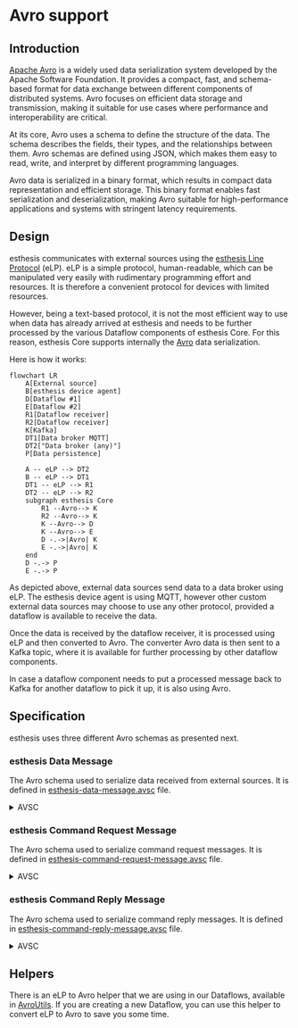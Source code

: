# Avro support

## Introduction
[Apache Avro](https://avro.apache.org) is a widely used data serialization system developed by the Apache Software Foundation.
It provides a compact, fast, and schema-based format for data exchange between different components
of distributed systems. Avro focuses on efficient data storage and transmission, making it suitable
for use cases where performance and interoperability are critical.

At its core, Avro uses a schema to define the structure of the data. The schema describes the fields,
their types, and the relationships between them. Avro schemas are defined using JSON, which makes
them easy to read, write, and interpret by different programming languages.

Avro data is serialized in a binary format, which results in compact data representation and
efficient storage. This binary format enables fast serialization and deserialization, making Avro
suitable for high-performance applications and systems with stringent latency requirements.

## Design
esthesis communicates with external sources using the
[esthesis Line Protocol](01-esthesis-line-protocol.md) (eLP). eLP is a simple protocol,
human-readable, which can be manipulated very easily with rudimentary programming effort and resources.
It is therefore a convenient protocol for devices with limited resources.

However, being a text-based protocol, it is not the most efficient way to use when data has already
arrived at esthesis and needs to be further processed by the various Dataflow components of esthesis
Core. For this reason, esthesis Core supports internally the [Avro](https://avro.apache.org/)
data serialization.

Here is how it works:

```mermaid
flowchart LR
	A[External source]
	B[esthesis device agent]
	D[Dataflow #1]
	E[Dataflow #2]
	R1[Dataflow receiver]
	R2[Dataflow receiver]
	K[Kafka]
	DT1[Data broker MQTT]
	DT2["Data broker (any)"]
	P[Data persistence]

	A -- eLP --> DT2
	B -- eLP --> DT1
	DT1 -- eLP --> R1
	DT2 -- eLP --> R2
	subgraph esthesis Core
		R1 --Avro--> K
		R2 --Avro--> K
		K --Avro--> D
		K --Avro--> E
		D -.->|Avro| K
		E -.->|Avro| K
	end
	D -.-> P
	E -.-> P
```

As depicted above, external data sources send data to a data broker using eLP. The esthesis device agent
is using MQTT, however other custom external data sources may choose to use any other protocol, provided
a dataflow is available to receive the data.

Once the data is received by the dataflow receiver, it is processed using eLP and then converted to Avro.
The converter Avro data is then sent to a Kafka topic, where it is available for further processing by
other dataflow components.

In case a dataflow component needs to put a processed message back to Kafka for another dataflow
to pick it up, it is also using Avro.

## Specification
esthesis uses three different Avro schemas as presented next.
### esthesis Data Message
The Avro schema used to serialize data received from external sources. It is defined in [esthesis-data-message.avsc](https://github.com/esthesis-iot/esthesis-platform/blob/main/esthesis-core/esthesis-core-backend/avro/src/main/avro/esthesis-data-message.avsc) file.
<details>
<summary>AVSC</summary>

```json
{
  "type": "record",
  "name": "EsthesisDataMessage",
  "namespace": "esthesis.avro",
  "fields": [
    {
      "name": "id",
      "type": "string",
      "doc": "The unique identifier for this message"
    },
    {
      "name": "correlationId",
      "type": [
        "null",
        "string"
      ],
      "default": null,
      "doc": "The id of the message that this message is a response to"
    },
    {
      "name": "hardwareId",
      "type": "string",
      "doc": "The hardware id of the device that sent the message"
    },
    {
      "name": "seenBy",
      "type": "string",
      "doc": "A text describing the component that originally constructed this message"
    },
    {
      "name": "seenAt",
      "type": [
        "null",
        "string"
      ],
      "default": null,
      "doc": "A timestamp in ISO-8601 format, created by the first component that received this message"
    },
    {
      "name": "type",
      "type": {
        "name": "MessageTypeEnum",
        "type": "enum",
        "symbols": [
          // PING
          "P",
          // TELEMETRY
          "T",
          // METADATA
          "M"
        ],
        "doc": "P = Ping, T = Telemetry, M = Metadata"
      }
    },
    {
      "name": "channel",
      "type": "string",
      "doc": "The channel that the message was received on."
    },
    {
      "name": "payload",
      "type": {
        "type": "record",
        "name": "PayloadData",
        "fields": [
          {
            "name": "category",
            "type": "string",
            "doc": "The category of the values being submitted"
          },
          {
            "name": "timestamp",
            "type": [
              "null",
              "string"
            ],
            "default": null,
            "doc": "A timestamp in ISO-8601 format pertaining to the values submitted"
          },
          {
            "name": "values",
            "type": {
              "type": "array",
              "items": {
                "type": "record",
                "name": "ValueData",
                "fields": [
                  {
                    "name": "name",
                    "type": "string",
                    "doc": "The name of the key for this value"
                  },
                  {
                    "name": "value",
                    "type": "string",
                    "doc": "The value for this key"
                  },
                  {
                    "name": "valueType",
                    "type": {
                      "name": "ValueTypeEnum",
                      "type": "enum",
                      "symbols": [
                        "STRING",
                        "BOOLEAN",
                        "BYTE",
                        "SHORT",
                        "INTEGER",
                        "LONG",
                        "BIG_INTEGER",
                        "FLOAT",
                        "DOUBLE",
                        "BIG_DECIMAL",
                        "UNKNOWN"
                      ],
                    "doc": "You can provide hints in the esthesis Line Protocol regarding the type of this value, otherwise a best-effort automatic detection will take place"
                    }
                  }
                ]
              }
            }
          }
        ]
      }
    }
  ]
}
```
</details>

### esthesis Command Request Message
The Avro schema used to serialize command request messages. It is defined in [esthesis-command-request-message.avsc](https://github.com/esthesis-iot/esthesis-platform/blob/main/esthesis-core/esthesis-core-backend/avro/src/main/avro/esthesis-command-request-message.avsc) file.
<details>
<summary>AVSC</summary>

```json
{
  "type": "record",
  "name": "EsthesisCommandRequestMessage",
  "namespace": "esthesis.avro",
  "fields": [
    {
      "name": "id",
      "type": "string",
      "doc": "The unique identifier for this message"
    },
    {
      "name": "hardwareId",
      "type": "string",
      "doc": "The hardware id of the device that sent the message"
    },
    {
      "name": "commandType",
      "type": {
        "name": "CommandType",
        "type": "enum",
        "symbols": [
          // Execute command
          "e",
          // Firmware update
          "f",
          // Reboot
          "r",
          // Shutdown
          "s",
          // Ping
          "p",
          // Health report
          "h"
        ],
        "doc": "The type of the command to execute, 'e' for execute, 'f' for firmware update, 'r' for reboot, 's' for shutdown, 'p' for ping, 'h' for health report."
      }
    },
    {
      "name": "executionType",
      "type": {
        "name": "ExecutionType",
        "type": "enum",
        "symbols": [
          // Asynchronous execution
          "a",
          // Synchronous execution
          "s"
        ],
        "doc": "The execution type of the command to be executed, 'a' for asynchronous, 's' for synchronous."
      }
    },
    {
      "name": "command",
      "type": "string",
      "doc": "The command to execute"
    },
    {
      "name": "arguments",
      "type": [
        "null",
        "string"
      ],
      "default": null,
      "doc": "The command arguments to pass to the command to be executed"
    },
    {
      "name": "createdAt",
      "type": "string",
      "doc": "A timestamp in ISO-8601 format"
    }
  ]
}

```
</details>

### esthesis Command Reply Message
The Avro schema used to serialize command reply messages. It is defined in [esthesis-command-reply-message.avsc](https://github.com/esthesis-iot/esthesis-platform/blob/main/esthesis-core/esthesis-core-backend/avro/src/main/avro/esthesis-command-reply-message.avsc) file.
<details>
<summary>AVSC</summary>

```json
{
  "type": "record",
  "name": "EsthesisCommandReplyMessage",
  "namespace": "esthesis.avro",
  "fields": [
    {
      "name": "id",
      "type": "string",
      "doc": "The unique identifier for this message"
    },
    {
      "name": "correlationId",
      "type": [
        "null",
        "string"
      ],
      "default": null,
      "doc": "The id of the message that this message is a response to"
    },
    {
      "name": "hardwareId",
      "type": "string",
      "doc": "The hardware id of the device that sent the message"
    },
    {
      "name": "seenBy",
      "type": "string",
      "doc": "A text describing the component that originally constructed this message"
    },
    {
      "name": "seenAt",
      "type": [
        "null",
        "string"
      ],
      "default": null,
      "doc": "A timestamp in ISO-8601 format, created by the first component that received this message"
    },
    {
      "name": "type",
      "type": {
        "name": "ReplyType",
        "type": "enum",
        "symbols": [
          // Success
          "s",
          // Failure
          "f"
        ],
        "doc": "s = Success reply, f = Failure reply"
      }
    },
    {
      "name": "channel",
      "type": [
        "null",
        "string"
      ],
      "default": null,
      "doc": "The channel that the message was received on."
    },
    {
      "name": "payload",
      "type": "string",
      "doc": "The payload of the message"
    }
  ]
}
```
</details>

## Helpers
There is an eLP to Avro helper that we are using in our Dataflows, available in [AvroUtils](https://github.com/esthesis-iot/esthesis-platform/blob/main/esthesis-core/esthesis-core-backend/avro/src/main/java/esthesis/avro/util/AvroUtils.java).
If you are creating a new Dataflow, you can use this helper to convert eLP to Avro to save you some time.
